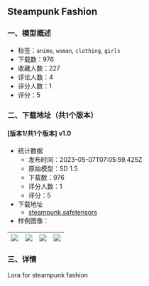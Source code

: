 ## Steampunk Fashion
### 一、模型概述

- 标签：`anime`, `woman`, `clothing`, `girls`
- 下载数：976
- 收藏人数：227
- 评论人数：4
- 评分人数：1
- 评分：5

### 二、下载地址（共1个版本）

#### [版本1/共1个版本] v1.0

- 统计数据
  - 发布时间：2023-05-07T07:05:59.425Z
  - 原始模型：SD 1.5
  - 下载数：976
  - 评分人数：1
  - 评分：5
- 下载地址
  - [steampunk.safetensors](https://civitai.com/api/download/models/64573)
- 样例图像：

| <img src="https://image.civitai.com/xG1nkqKTMzGDvpLrqFT7WA/ef8a11df-2c95-433c-b09b-ab0007a9c26c/width=450/714005.jpeg" /> | <img src="https://image.civitai.com/xG1nkqKTMzGDvpLrqFT7WA/2bc5d239-1253-4923-afa1-c86950557733/width=450/714006.jpeg" /> | <img src="https://image.civitai.com/xG1nkqKTMzGDvpLrqFT7WA/0b5561ef-9ac7-4d66-8dd1-022eef1ef8c4/width=450/714012.jpeg" /> | <img src="https://image.civitai.com/xG1nkqKTMzGDvpLrqFT7WA/9730929f-a424-4e00-b0e2-0326183dbc6f/width=450/714007.jpeg" /> |
| ---- | ---- | ---- | ---- |


### 三、详情
<p>Lora for steampunk fashion </p>